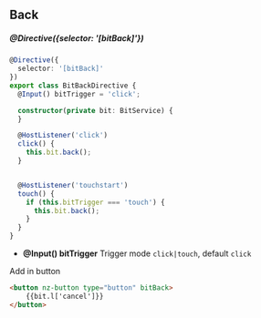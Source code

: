 ## Back

##### @Directive({selector: '[bitBack]'})

```typescript
@Directive({
  selector: '[bitBack]'
})
export class BitBackDirective {
  @Input() bitTrigger = 'click';

  constructor(private bit: BitService) {
  }

  @HostListener('click')
  click() {
    this.bit.back();
  }


  @HostListener('touchstart')
  touch() {
    if (this.bitTrigger === 'touch') {
      this.bit.back();
    }
  }
}
```

- **@Input() bitTrigger** Trigger mode `click|touch`, default `click`

Add in button

```html
<button nz-button type="button" bitBack>
    {{bit.l['cancel']}}
</button>
```